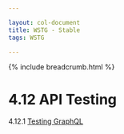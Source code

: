 ```yaml
---

layout: col-document
title: WSTG - Stable
tags: WSTG

---
```


{% include breadcrumb.html %}
# 4.12 API Testing

4.12.1 [Testing GraphQL](01-Testing_GraphQL.md)
